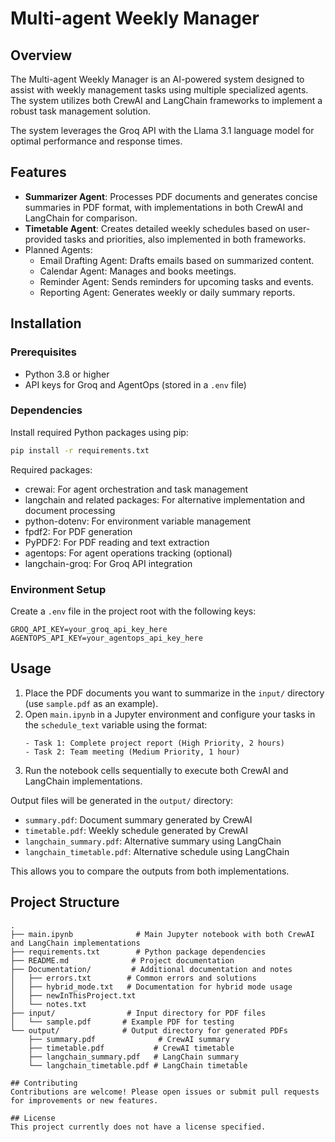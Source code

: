 # Multi-agent Weekly Manager

## Overview
The Multi-agent Weekly Manager is an AI-powered system designed to assist with weekly management tasks using multiple specialized agents. The system utilizes both CrewAI and LangChain frameworks to implement a robust task management solution. 

The system leverages the Groq API with the Llama 3.1 language model for optimal performance and response times.

## Features
- **Summarizer Agent**: Processes PDF documents and generates concise summaries in PDF format, with implementations in both CrewAI and LangChain for comparison.
- **Timetable Agent**: Creates detailed weekly schedules based on user-provided tasks and priorities, also implemented in both frameworks.
- Planned Agents:
  - Email Drafting Agent: Drafts emails based on summarized content.
  - Calendar Agent: Manages and books meetings.
  - Reminder Agent: Sends reminders for upcoming tasks and events.
  - Reporting Agent: Generates weekly or daily summary reports.

## Installation

### Prerequisites
- Python 3.8 or higher
- API keys for Groq and AgentOps (stored in a `.env` file)

### Dependencies
Install required Python packages using pip:
```bash
pip install -r requirements.txt
```

Required packages:
- crewai: For agent orchestration and task management
- langchain and related packages: For alternative implementation and document processing
- python-dotenv: For environment variable management
- fpdf2: For PDF generation
- PyPDF2: For PDF reading and text extraction
- agentops: For agent operations tracking (optional)
- langchain-groq: For Groq API integration

### Environment Setup
Create a `.env` file in the project root with the following keys:
```
GROQ_API_KEY=your_groq_api_key_here
AGENTOPS_API_KEY=your_agentops_api_key_here
```

## Usage
1. Place the PDF documents you want to summarize in the `input/` directory (use `sample.pdf` as an example).
2. Open `main.ipynb` in a Jupyter environment and configure your tasks in the `schedule_text` variable using the format:
   ```
   - Task 1: Complete project report (High Priority, 2 hours)
   - Task 2: Team meeting (Medium Priority, 1 hour)
   ```
3. Run the notebook cells sequentially to execute both CrewAI and LangChain implementations.

Output files will be generated in the `output/` directory:
- `summary.pdf`: Document summary generated by CrewAI
- `timetable.pdf`: Weekly schedule generated by CrewAI
- `langchain_summary.pdf`: Alternative summary using LangChain
- `langchain_timetable.pdf`: Alternative schedule using LangChain

This allows you to compare the outputs from both implementations.

## Project Structure
```
.
├── main.ipynb              # Main Jupyter notebook with both CrewAI and LangChain implementations
├── requirements.txt        # Python package dependencies
├── README.md              # Project documentation
├── Documentation/         # Additional documentation and notes
│   ├── errors.txt        # Common errors and solutions
│   ├── hybrid_mode.txt   # Documentation for hybrid mode usage
│   ├── newInThisProject.txt
│   └── notes.txt
├── input/                # Input directory for PDF files
│   └── sample.pdf       # Example PDF for testing
└── output/              # Output directory for generated PDFs
    ├── summary.pdf              # CrewAI summary
    ├── timetable.pdf           # CrewAI timetable
    ├── langchain_summary.pdf   # LangChain summary
    └── langchain_timetable.pdf # LangChain timetable

## Contributing
Contributions are welcome! Please open issues or submit pull requests for improvements or new features.

## License
This project currently does not have a license specified.

